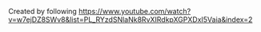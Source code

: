 Created by following https://www.youtube.com/watch?v=w7ejDZ8SWv8&list=PL_RYzdSNlaNk8RvXIRdkpXGPXDxI5Vaia&index=2
